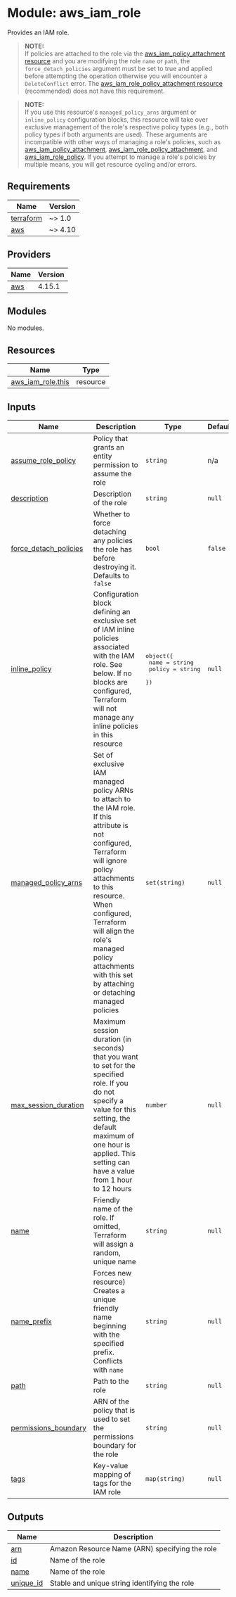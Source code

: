 # Module: aws_iam_role

Provides an IAM role.

> **NOTE:** <br>
If policies are attached to the role via the [aws_iam_policy_attachment resource](https://registry.terraform.io/providers/hashicorp/aws/latest/docs/resources/iam_policy_attachment) and you are modifying the role `name` or `path`, the `force_detach_policies` argument must be set to true and applied before attempting the operation otherwise you will encounter a `DeleteConflict` error. The [aws_iam_role_policy_attachment resource](https://registry.terraform.io/providers/hashicorp/aws/latest/docs/resources/iam_role_policy_attachment) (recommended) does not have this requirement.

> **NOTE:** <br>
If you use this resource's `managed_policy_arns` argument or `inline_policy` configuration blocks, this resource will take over exclusive management of the role's respective policy types (e.g., both policy types if both arguments are used). These arguments are incompatible with other ways of managing a role's policies, such as [aws_iam_policy_attachment](https://registry.terraform.io/providers/hashicorp/aws/latest/docs/resources/iam_policy_attachment), [aws_iam_role_policy_attachment](https://registry.terraform.io/providers/hashicorp/aws/latest/docs/resources/iam_role_policy_attachment), and [aws_iam_role_policy](https://registry.terraform.io/providers/hashicorp/aws/latest/docs/resources/iam_role_policy). If you attempt to manage a role's policies by multiple means, you will get resource cycling and/or errors.

<!-- BEGINNING OF PRE-COMMIT-TERRAFORM DOCS HOOK -->
## Requirements

| Name | Version |
|------|---------|
| <a name="requirement_terraform"></a> [terraform](#requirement\_terraform) | ~> 1.0 |
| <a name="requirement_aws"></a> [aws](#requirement\_aws) | ~> 4.10 |

## Providers

| Name | Version |
|------|---------|
| <a name="provider_aws"></a> [aws](#provider\_aws) | 4.15.1 |

## Modules

No modules.

## Resources

| Name | Type |
|------|------|
| [aws_iam_role.this](https://registry.terraform.io/providers/hashicorp/aws/latest/docs/resources/iam_role) | resource |

## Inputs

| Name | Description | Type | Default | Required |
|------|-------------|------|---------|:--------:|
| <a name="input_assume_role_policy"></a> [assume\_role\_policy](#input\_assume\_role\_policy) | Policy that grants an entity permission to assume the role | `string` | n/a | yes |
| <a name="input_description"></a> [description](#input\_description) | Description of the role | `string` | `null` | no |
| <a name="input_force_detach_policies"></a> [force\_detach\_policies](#input\_force\_detach\_policies) | Whether to force detaching any policies the role has before destroying it. Defaults to `false` | `bool` | `false` | no |
| <a name="input_inline_policy"></a> [inline\_policy](#input\_inline\_policy) | Configuration block defining an exclusive set of IAM inline policies associated with the IAM role. See below. If no blocks are configured, Terraform will not manage any inline policies in this resource | <pre>object({<br>    name   = string<br>    policy = string<br>  })</pre> | `null` | no |
| <a name="input_managed_policy_arns"></a> [managed\_policy\_arns](#input\_managed\_policy\_arns) | Set of exclusive IAM managed policy ARNs to attach to the IAM role. If this attribute is not configured, Terraform will ignore policy attachments to this resource. When configured, Terraform will align the role's managed policy attachments with this set by attaching or detaching managed policies | `set(string)` | `null` | no |
| <a name="input_max_session_duration"></a> [max\_session\_duration](#input\_max\_session\_duration) | Maximum session duration (in seconds) that you want to set for the specified role. If you do not specify a value for this setting, the default maximum of one hour is applied. This setting can have a value from 1 hour to 12 hours | `number` | `null` | no |
| <a name="input_name"></a> [name](#input\_name) | Friendly name of the role. If omitted, Terraform will assign a random, unique name | `string` | `null` | no |
| <a name="input_name_prefix"></a> [name\_prefix](#input\_name\_prefix) | Forces new resource) Creates a unique friendly name beginning with the specified prefix. Conflicts with `name` | `string` | `null` | no |
| <a name="input_path"></a> [path](#input\_path) | Path to the role | `string` | `null` | no |
| <a name="input_permissions_boundary"></a> [permissions\_boundary](#input\_permissions\_boundary) | ARN of the policy that is used to set the permissions boundary for the role | `string` | `null` | no |
| <a name="input_tags"></a> [tags](#input\_tags) | Key-value mapping of tags for the IAM role | `map(string)` | `null` | no |

## Outputs

| Name | Description |
|------|-------------|
| <a name="output_arn"></a> [arn](#output\_arn) | Amazon Resource Name (ARN) specifying the role |
| <a name="output_id"></a> [id](#output\_id) | Name of the role |
| <a name="output_name"></a> [name](#output\_name) | Name of the role |
| <a name="output_unique_id"></a> [unique\_id](#output\_unique\_id) | Stable and unique string identifying the role |
<!-- END OF PRE-COMMIT-TERRAFORM DOCS HOOK -->